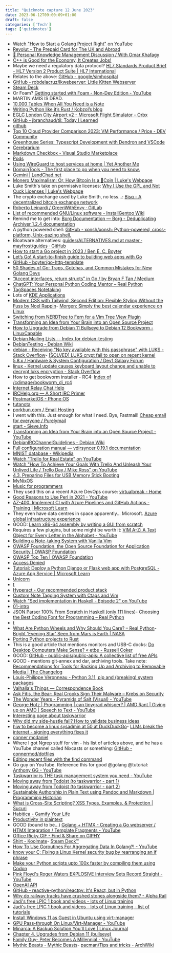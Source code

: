```yaml
---
title: "Quicknote capture 12 June 2023"
date: 2023-06-12T09:00:09+01:00
draft: false
categories: ['Tech']
tags: ['quicknotes']
---
```


- [Watch "How to Start a Golang Project Right" on YouTube](https://youtu.be/Ot9Em123Fz8 )
- [Revolut - The Prepaid Card for The UK and Abroad](https://selectra.co.uk/money/banks/revolut)
- [🧠️ Personal Knowledge Management Discussion / With Omar Khafagy](https://www.youtube.com/watch?v=bQZfBwwZ9aQ )
- [C++ is Good for the Economy, It Creates Jobs!](https://harmful.cat-v.org/software/c++/ )
- Maybe we need a regulatory data protocol? [HL7 Standards Product Brief - HL7 Version 2 Product Suite | HL7 International](https://www.hl7.org/implement/standards/product_brief.cfm?product_id=185)
- Relates to the above: [GitHub - google/simhospital](https://github.com/google/simhospital)
- [GitHub - robdelacruz/lkwebserver: Little Kitten Webserver](https://github.com/robdelacruz/lkwebserver)
- [Steam Deck](https://www.steamdeck.com/en/)
- Or Foam? [Getting started with Foam - Non-Dev Edition - YouTube](https://www.youtube.com/watch?v=lBNyJXYDGLA)
- MARTIN AMIS IS DEAD.
- [10,000 Tables When All You Need is a Note](https://www.youtube.com/watch?v=za0MNng-xY0 )
- [Writing Python like it’s Rust / Kobzol’s blog](https://kobzol.github.io/rust/python/2023/05/20/writing-python-like-its-rust.html )
- [EGLC London City Airport v2 - Microsoft Flight Simulator - Orbx](https://orbxdirect.com/product/eglc-v2-msfs)
- [GitHub - jbranchaud/til: Today I Learned](https://github.com/jbranchaud/til/ )
- [github](https://github.com/dendronhq/templates )
- [Top 10 Cloud Provider Comparison 2023: VM Performance / Price - DEV Community](https://dev.to/dkechag/cloud-vm-performance-value-comparison-2023-perl-more-1kpp)
- [Greenhouse Series: Typescript Development with Dendron and VSCode](https://www.youtube.com/watch?v=8KxXZ6DPtXA )
- [Cerebrarium](https://www.youtube.com/watch?v=eOmUqvbUleo )
- [Markdown Checkbox - Visual Studio Marketplace](https://marketplace.visualstudio.com/items?itemName=PKief.markdown-checkbox )
- [Pods](https://wiki.dendron.so/notes/66727a39-d0a7-449b-a10d-f6c438185d7f/)
- [Using WireGuard to host services at home | Yet Another Me](https://blog.sergiodj.net/posts/using-wireguard-host-services-home/)
- [DomainTools - The first place to go when you need to know.](https://www.domaintools.com/)
- [Gemini | LandChad.net](https://landchad.net/gemini/)
- [Monero Maximalism: Or, How Bitcoin Is a 💩Coin | Luke&#39;s Webpage](https://lukesmith.xyz/articles/monero-maximalism-or-how-bitcoin-is-a-coin/)
- Luke Smith's take on permissive licenses: [Why I Use the GPL and Not Cuck Licenses | Luke&#39;s Webpage](https://lukesmith.xyz/articles/why-i-use-the-gpl-and-not-cuck-licenses/)
- The crypto exchange used by Luke Smith, no less...: [Bisq - A decentralized bitcoin exchange network](https://bisq.network/)
- [Roberto Leinardi / GreenWithEnvy · GitLab](https://gitlab.com/leinardi/gwe)
- [List of recommended GNU/Linux software - InstallGentoo Wiki](https://wiki.installgentoo.com/index.php/List_of_recommended_GNU/Linux_software)
- Remind me to get into: [Borg Documentation &#8212; Borg - Deduplicating Archiver 1.2.4 documentation](https://borgbackup.readthedocs.io/en/stable/)
- A python powered shell: [GitHub - xonsh/xonsh: Python-powered, cross-platform, Unix-gazing shell.](https://github.com/xonsh/xonsh)
- Bloatware alternatives: [guides/ALTERNATIVES.md at master · mayfrost/guides · GitHub](https://github.com/mayfrost/guides/blob/master/ALTERNATIVES.md)
- [How to start a Go project in 2023 / Ben E. C. Boyter](https://boyter.org/posts/how-to-start-go-project-2023/ )
- [Let’s Go! A start-to-finish guide to building web apps with Go](https://lets-go.alexedwards.net/ )
- [GitHub - boyter/go-http-template](https://github.com/boyter/go-http-template )
- [50 Shades of Go: Traps, Gotchas, and Common Mistakes for New Golang Devs](https://devs.cloudimmunity.com/gotchas-and-common-mistakes-in-go-golang/index.html )
- [“Accept interfaces, return structs” in Go / by Bryan F Tan / Medium](https://bryanftan.medium.com/accept-interfaces-return-structs-in-go-d4cab29a301b )
- [ChatGPT: Your Personal Python Coding Mentor – Real Python](https://realpython.com/chatgpt-coding-mentor-python/)
- [TagSpaces Notetaking](https://www.tagspaces.org/?ref=itsfoss.com)
- Lots of [KDE Applications](https://apps.kde.org/en-gb/)
- [Modern CSS with Tailwind, Second Edition: Flexible Styling Without the Fuss by Noel Rappin](https://pragprog.com/titles/tailwind2/modern-css-with-tailwind-second-edition/ )- [Morgen: Simply the best calendar experience on Linux](https://www.morgen.so/morgen-for-linux)
- [Switching from NERDTree to Fern for a Vim Tree View Plugin](https://www.youtube.com/watch?v=oFc2kr734rs )
- [Transforming an Idea from Your Brain into an Open Source Project](https://www.youtube.com/watch?v=pFDHvDfLW-4 )
- [How to Upgrade from Debian 11 Bullseye to Debian 12 Bookworm - LinuxCapable](https://www.linuxcapable.com/how-to-upgrade-from-debian-11-bullseye-to-debian-12-bookworm/)
- [Debian Mailing Lists -- Index for debian-testing](https://lists.debian.org/debian-testing/)
- [DebianTesting - Debian Wiki](https://wiki.debian.org/DebianTesting)
- [debian - Receiving "No key available with this passphrase" with LUKS - Stack Overflow](https://stackoverflow.com/questions/65960343/receiving-no-key-available-with-this-passphrase-with-luks )- [[SOLVED] LUKS crypt fail to open on recent kernel 5.8.x / Hardware &amp; System Configuration / Dev1 Galaxy Forum](http://dev1galaxy.org/viewtopic.php?id=3900)
- [linux - Kernel update causes keyboard layout change and unable to decrypt luks encryption - Stack Overflow](https://stackoverflow.com/questions/33554132/kernel-update-causes-keyboard-layout-change-and-unable-to-decrypt-luks-encryptio)
- How to get bookworm installer - RC4: [Index of /cdimage/bookworm_di_rc4](https://cdimage.debian.org/cdimage/bookworm_di_rc4/)
- [Internet Relay Chat Help](https://www.irchelp.org/)
- [IRCHelp.org &mdash; A Short IRC Primer](https://www.irchelp.org/faq/ircprimer.html)
- [PostmarketOS - Phone OS](https://postmarketos.org/)
- [tutanota](https://tutanota.com/blog/posts/desktop-clients-tutanota )
- [porkbun.com / Email Hosting](https://porkbun.com/products/email )
- I went with this. Just enough for what I need. Bye, Fastmail! [Cheap email for everyone / Purelymail](https://purelymail.com/ )
- [start - Sieve.Info](http://sieve.info/)
- [Transforming an Idea from Your Brain into an Open Source Project - YouTube](https://www.youtube.com/watch?v=pFDHvDfLW-4)
- [DebianIRCChannelGuidelines - Debian Wiki](https://wiki.debian.org/DebianIRCChannelGuidelines)
- [Full configuration manual &mdash; vdirsyncer 0.19.1 documentation](https://vdirsyncer.pimutils.org/en/stable/config.html?highlight=google#google)
- [MNIST database - Wikipedia](https://en.m.wikipedia.org/wiki/MNIST_database )
- [Watch "Trello for Real Estate" on YouTube](https://youtu.be/RyPrC8LgGPQ )
- [Watch "How To Achieve Your Goals With Trello And Unleash Your Unlived Life / Trello Day / Mike Ross" on YouTube](https://youtu.be/HNmpEWTFLqY )
- [4.3. Preparing Files for USB Memory Stick Booting](https://www.debian.org/releases/stable/amd64/ch04s03.en.html)
- [MyNixOS](https://mynixos.com/)
- [Music for programmers](https://musicforprogramming.net/latest/)
- They used this on a recent Azure DevOps course: [virtualbreak - Home](https://www.virtualbreak.org/)
- [Good Reasons to Use Perl in 2021 - YouTube](https://www.youtube.com/watch?v=AGoLnnOFBoc)
- [AZ-400: Implement CI with Azure Pipelines and GitHub Actions - Training | Microsoft Learn](https://learn.microsoft.com/en-us/training/paths/az-400-implement-ci-azure-pipelines-github-actions/)
- They even have data centres in space apparently... Microsoft. [Azure global infrastructure experience](https://datacenters.microsoft.com/globe/explore)
- GOOD: [Learn x86-64 assembly by writing a GUI from scratch](https://gaultier.github.io/blog/x11_x64.html)
- Requires a few plugins, but some might be worth it: [VIM A-Z: A Text Object for Every Letter in the Alphabet - YouTube](https://www.youtube.com/watch?v=JnD9Uro_oqc)
- [Building a Note-taking System with Vanilla Vim](https://www.edwinwenink.xyz/posts/42-vim_notetaking/)
- [OWASP Foundation, the Open Source Foundation for Application Security | OWASP Foundation](https://owasp.org/)
- [OWASP Top Ten | OWASP Foundation](https://owasp.org/www-project-top-ten/)
- [Access Denied](https://labclient.labondemand.com/LabClient/785d9e08-7daf-41d8-8656-6c0e034e374c?rc=10)
- [Tutorial: Deploy a Python Django or Flask web app with PostgreSQL - Azure App Service | Microsoft Learn](https://learn.microsoft.com/en-us/azure/app-service/tutorial-python-postgresql-app?tabs=flask%2Cwindows&pivots=deploy-portal)
- [Unicorn](https://www.django-unicorn.com/ )
- [t](https://t.co/PBNizxccEz?s=09 )
- [Hyperact - Our recommended product stack](https://www.hyperact.co.uk/blog/product-stack )
- [Custom Note Tagging System with Ctags and Vim](https://www.edwinwenink.xyz/posts/43-notes_tagging/ )
- [Watch "Sed implementation in Haskell - Episode 2" on YouTube](https://youtu.be/bMNDBym96mo )
- [01-intro](https://www.seas.upenn.edu/~cis1940/spring13/lectures/01-intro.html )
- [JSON Parser 100% From Scratch in Haskell (only 111 lines)](https://www.youtube.com/watch?v=N9RUqGYuGfw )- [Choosing the Best Coding Font for Programming – Real Python](https://realpython.com/coding-font/)
- [t](https://t.co/qS5VjvixWF?s=09 )
- [What Are Python Wheels and Why Should You Care? – Real Python](https://realpython.com/python-wheels/ )- [Bright &#039;Evening Star&#039; Seen from Mars is Earth | NASA](https://www.nasa.gov/jpl/msl/earth-view-from-mars-pia17936)
- [Porting Python projects to Rust](https://www.jelmer.uk/port-py-to-rust.html)
- This is a good article that mentions monitors and USB-C docks: [Do Desktop Computers Make Sense? &#171; etbe - Russell Coker](https://etbe.coker.com.au/2023/06/01/desktop-computers-sense/)
- GOOD: [GitHub - public-apis/public-apis: A collective list of free APIs](https://github.com/public-apis/public-apis)
- GOOD - mentions git-annex and dar, archiving tools. Take note: [Recommendations for Tools for Backing Up and Archiving to Removable Media | The Changelog](https://changelog.complete.org/archives/10500-recommendations-for-tools-for-backing-up-and-archiving-to-removable-media)
- [Louis-Philippe Véronneau - Python 3.11, pip and (breaking) system packages](https://veronneau.org/python-311-pip-and-breaking-system-packages.html)
- [Valhalla's Things — Correspondence Book](https://blog.trueelena.org/blog/2023/05/26-correspondence_book/index.html)
- [Ask Fitis, the Bear: Real Crooks Sign Their Malware &#8211; Krebs on Security](https://krebsonsecurity.com/2023/06/ask-fitis-the-bear-real-crooks-sign-their-malware/)
- [The Wonder Years - Pyramids of Salt (Visual) - YouTube](https://www.youtube.com/watch?v=lBkFXE-DvHY)
- [George Hotz | Programming | can tinygrad whisper? | AMD Rant | Giving up on AMD | Speech to Text - YouTube](https://youtu.be/Mr0rWJhv9jU?t=3426)
- [Interesting page about taskwarrior](https://samgriesemer.com/Taskwarrior)
- [Why did my side-hustle fail? How to validate business ideas](https://www.youtube.com/watch?v=4_MDP6TcHwU )
- [hiw to become a linux sysadmin at 50 at DuckDuckGo](https://duckduckgo.com/?q=hiw+to+become+a+linux+sysadmin+at+50&t=fpas&ia=web )- [LLMs break the internet - signing everything fixes it](https://subconscious.substack.com/p/llms-break-the-internet-signing-everything)
- [conner mcdaniel](http://connermcd.github.io/)
- Where I got Ngrep stuff for vim - his list of articles above, and he has a YouTube channel called Nixcasts or something: [GitHub - connermcd/dotfiles](https://github.com/connermcd/dotfiles/tree/master)
- [Editing recent files with the find command](http://connermcd.github.io/blog/2014/02/07/editing-recent-files-with-the-find-command.html)
- Go guy on YouTube. Reference this for good @golang @tutorial: [Anthony GG - YouTube](https://www.youtube.com/@anthonygg_)
- [Taskwarrior is THE task management system you need - YouTube](https://www.youtube.com/watch?v=rRTnF-EMey0)
- [Moving away from Todoist (to taskwarrior - part 1)](https://wanzafran.com/cuttings/moving-away-from-todoist--to-taskwarrior-ssh--dropbox--part-1/)
- [Moving away from Todoist (to taskwarrior - part 2)](https://wanzafran.com/cuttings/moving-away-from-todoist-to-taskwarrior-ssh-dropbox-part-2/)
- [Sustainable Authorship in Plain Text using Pandoc and Markdown | Programming Historian](https://programminghistorian.org/en/lessons/sustainable-authorship-in-plain-text-using-pandoc-and-markdown)
- [What is Cross-Site Scripting? XSS Types, Examples, &amp; Protection | Sucuri](https://sucuri.net/guides/what-is-cross-site-scripting/)
- [Habitica - Gamify Your Life](https://habitica.com/static/home)
- [Productivity in plaintext](https://lukespear.co.uk/plaintext-productivity/)
- GOOD (bound to be...) [Golang + HTMX - Creating a Go webserver / HTMX Integration / Template Fragments - YouTube](https://www.youtube.com/watch?v=F9H6vYelYyU)
- [Office Ricky GIF - Find & Share on GIPHY](https://giphy.com/gifs/office-ricky-gervais-Qk6KHKKJnqmli )
- [Shirt - Koolmate](https://koolmate.co/collections/shirt-1 )- [Steam Deck™](https://store.steampowered.com/steamdeck)
- [How To Use Goroutines For Aggregating Data In Golang?! - YouTube](https://www.youtube.com/watch?v=LGVRPFZr548)
- [know your C; Fixing a Linux Kernel security bug by rearranging an if phrase](https://www.youtube.com/watch?v=dPBcL6gqGS0 )
- [Make your Python scripts upto 100x faster by compiling them using Codon](https://www.youtube.com/watch?v=AA9Lj1HivD0 )
- [Pink Floyd&#39;s Roger Waters EXPLOSIVE Interview Sets Record Straight - YouTube](https://www.youtube.com/watch?v=AwIZoJSrIJU)
- [OpenAI API](https://platform.openai.com/docs/guides/gpt-best-practices/six-strategies-for-getting-better-results?utm_source=hackernewsletter&utm_medium=email&utm_term=fav)
- [GitHub - reactive-python/reactpy: It&#39;s React, but in Python](https://github.com/reactive-python/reactpy?utm_source=hackernewsletter&utm_medium=email&utm_term=code)
- [Why do railway tracks have crushed stones alongside them? - Alpha Rail](https://www.alpharail.co.nz/why-do-railway-tracks-have-crushed-stones-alongside-them/?utm_source=hackernewsletter&utm_medium=email&utm_term=learn)
- [Jadi's free LPIC 1 book and videos - lots of Linux training](https://linux1st.com/)
- [Jadi's free LPIC 1 book and videos - lots of Linux training - list of tutorials](https://linux1st.com/archives.html)
- [Install Windows 11 as Guest in Ubuntu using virt-manager](https://www.debugpoint.com/install-windows-ubuntu-virt-manager/)
- [GPU Pass-through On Linux/Virt-Manager - YouTube](https://www.youtube.com/watch?v=KVDUs019IB8)
- [Minarca: A Backup Solution You&#039;ll Love | Linux Journal](https://www.linuxjournal.com/content/minarca-backup-solution-youll-love)
- [Chapter 4. Upgrades from Debian 11 (bullseye)](https://www.debian.org/releases/bookworm/amd64/release-notes/ch-upgrading.en.html#backup)
- [Family Guy- Peter Becomes A Millennial - YouTube](https://www.youtube.com/watch?v=x5eC7Jtp05s)
- [Mythic Beasts - Mythic Beasts](https://www.mythic-beasts.com/ )- [pacman/Tips and tricks - ArchWiki](https://wiki.archlinux.org/title/Pacman/Tips_and_tricks)
